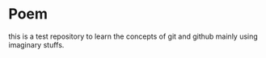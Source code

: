 # Poem
this is a test repository to learn the concepts of git and github mainly using imaginary stuffs. 
